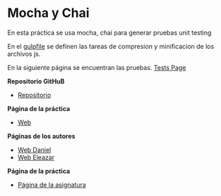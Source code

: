 # Mocha y Chai

En esta práctica se usa mocha, chai para generar pruebas unit testing

En el [gulpfile](./gulpfile.js) se definen las tareas de compresion y minificacion de los archivos js.

En la siguiente página se encuentran las pruebas. [Tests Page](http://ull-esit-gradoii-pl.github.io/mocha-y-chai-ele-daniel-1/test/index.html)

**Repositorio GitHuB**

* [Repositorio](https://github.com/ULL-ESIT-GRADOII-PL/mocha-y-chai-ele-daniel-1)

**Página de la práctica**

* [Web](http://ull-esit-gradoii-pl.github.io/mocha-y-chai-ele-daniel-1/)

**Páginas de los autores**

* [Web Daniel](http://alu0100783230.github.io/)
* [Web Eleazar](http://elediaz.github.io/public/portafolio.html)


**Página de la práctica**

* [Página de la asignatura](https://campusvirtual.ull.es/1516/mod/page/view.php?id=177984)
